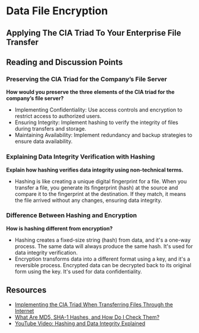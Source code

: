 # Data File Encryption

## Applying The CIA Triad To Your Enterprise File Transfer

## Reading and Discussion Points

### Preserving the CIA Triad for the Company’s File Server
**How would you preserve the three elements of the CIA triad for the company’s file server?**
- Implementing Confidentiality: Use access controls and encryption to restrict access to authorized users.
- Ensuring Integrity: Implement hashing to verify the integrity of files during transfers and storage.
- Maintaining Availability: Implement redundancy and backup strategies to ensure data availability.

### Explaining Data Integrity Verification with Hashing
**Explain how hashing verifies data integrity using non-technical terms.**
- Hashing is like creating a unique digital fingerprint for a file. When you transfer a file, you generate its fingerprint (hash) at the source and compare it to the fingerprint at the destination. If they match, it means the file arrived without any changes, ensuring data integrity.

### Difference Between Hashing and Encryption
**How is hashing different from encryption?**
- Hashing creates a fixed-size string (hash) from data, and it's a one-way process. The same data will always produce the same hash. It's used for data integrity verification.
- Encryption transforms data into a different format using a key, and it's a reversible process. Encrypted data can be decrypted back to its original form using the key. It's used for data confidentiality.

## Resources
- [Implementing the CIA Triad When Transferring Files Through the Internet](https://www.jscape.com/blog/implementing-the-cia-triad-when-transferring-files-through-the-internet)
- [What Are MD5, SHA-1 Hashes, and How Do I Check Them?](https://www.howtogeek.com/67241/htg-explains-what-are-md5-sha-1-hashes-and-how-do-i-check-them/)
- [YouTube Video: Hashing and Data Integrity Explained](https://www.youtube.com/watch?v=4_s9lOuUpZ4)
